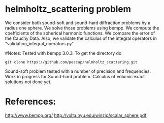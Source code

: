 # helmholtz_scattering problem
We consider both sound-soft and sound-hard diffraction problems by a radius one sphere.
We solve those problems using bempp.
We compute the coefficients of the spherical harmonic functions.
We compare the error of the Cauchy Data.
Also, we validate the calculus of the integral operators in "validation_integral_operators.py"

#Notes:
Tested with bempp 3.0.3.
To get the directory do: 

`git clone https://github.com/pescap/helmholtz_scattering.git`

Sound-soft problem tested with a number of precision and frequencies.
Work in progress for Sound-hard problem.
Calculus of volumic exact solutions not done yet.

# References:

http://www.bempp.org/
http://volta.byu.edu/winzip/scalar_sphere.pdf
